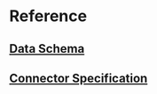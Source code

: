 # Reference

## [Data Schema](spec/schemas/readme.md)
## [Connector Specification](spec/connectors/SPEC.md)